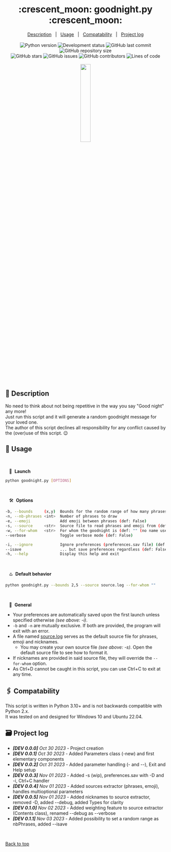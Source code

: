 <div align="center" id="top">
    <h1 markdown="1">:crescent_moon: goodnight.py :crescent_moon:</h1>
</div>

<div align="center">
    <a href="#full_moon_with_face-description">Description</a> &#xa0; | &#xa0;
    <a href="#city_sunset-usage">Usage</a> &#xa0; | &#xa0;
    <a href="#paperclips-compatability">Compatability</a> &#xa0; | &#xa0;
    <a href="#card_file_box-project-log">Project log</a>
</div>
&#xa0;
<div align="center">
    <img alt="Python version" src="https://img.shields.io/badge/Python-3.10+-blue?logo=python" />
    <img alt="Development status" src="https://img.shields.io/badge/development-v0.1.1-blue?logo=windows-terminal" />
    <img alt="GitHub last commit" src="https://img.shields.io/github/last-commit/QuentindiMeo/goodnight.py?color=blueviolet&logo=clarifai" />
    <img alt="GitHub repository size" src="https://img.shields.io/github/repo-size/QuentindiMeo/goodnight.py?color=blue&logo=frontify" />
</div>
<div align="center">
    <img alt="GitHub stars" src="https://img.shields.io/github/stars/QuentindiMeo/goodnight.py?color=yellow&logo=github" />
    <img alt="GitHub issues" src="https://img.shields.io/github/issues/QuentindiMeo/goodnight.py?color=green&logo=target" />
    <img alt="GitHub contributors" src="https://img.shields.io/github/contributors/QuentindiMeo/goodnight.py?color=red&logo=stackedit" />
    <img alt="Lines of code" src="https://tokei.rs/b1/github/QuentindiMeo/goodnight.py?category=code" />
    <!-- <img alt="Lines of code" src="https://img.shields.io/tokei/lines/github/QuentindiMeo/goodnight.py?color=green&logo=haveibeenpwned" /> -->
</div>
&#xa0;
<div align="center">
    <a href="https://www.paypal.com/cgi-bin/webscr?cmd=_s-xclick&hosted_button_id=Z9V98YGZMK8CU">
        <img src="https://raw.githubusercontent.com/stefan-niedermann/paypal-donate-button/master/paypal-donate-button.png" width="25%" />
    </a>
</div>
&#xa0;

## :full_moon_with_face: Description

No need to think about not being repetitive in the way you say "Good night" any more!  
Just run this script and it will generate a random goodnight message for your loved one.  
The author of this script declines all responsibility for any conflict caused by the (over)use of this script. :wink:

## :city_sunset: Usage

&#xa0;

&nbsp;&nbsp; :checkered_flag:&nbsp; **Launch**

``` bash
python goodnight.py [OPTIONS]
```

&#xa0;

&nbsp;&nbsp; :hammer_and_wrench:&nbsp; **Options**

``` bash
-b, --bounds     (x,y)  Bounds for the random range of how many phrases to draw (def: 2,5)
-n, --nb-phrases <int>  Number of phrases to draw
-e, --emoji             Add emoji between phrases (def: False)
-s, --source     <str>  Source file to read phrases and emoji from (def: source.log)
-w, --for-whom   <str>  For whom the goodnight is (def: "" (no name used))
--verbose               Toggle verbose mode (def: False)

-i, --ignore            Ignore preferences (preferences.sav file) (def: False)
--isave                 ... but save preferences regardless (def: False)
-h, --help              Display this help and exit
```

&#xa0;

&nbsp;&nbsp; :hotsprings:&nbsp; **Default behavior**

``` bash
python goodnight.py --bounds 2,5 --source source.log --for-whom ""
```

&#xa0;

&nbsp;&nbsp; :test_tube:&nbsp; **General**

- Your preferences are automatically saved upon the first launch unless specified otherwise *(see above: -i)*.
- `-b` and `-n` are mutually exclusive. If both are provided, the program will exit with an error.
- A file named [source.log](./source.log) serves as the default source file for phrases, emoji and nicknames.
  - You may create your own source file *(see above: -s)*. Open the default source file to see how to format it.
- If nicknames are provided in said source file, they will override the `--for-whom` option.
- As Ctrl+D cannot be caught in this script, you can use Ctrl+C to exit at any time.

## :paperclips: Compatability

This script is written in Python 3.10+ and is not backwards compatible with Python 2.x.  
It was tested on and designed for Windows 10 and Ubuntu 22.04.

## :card_file_box: Project log

- ***[DEV 0.0.0]** Oct 30 2023* - Project creation
- ***[DEV 0.0.1]** Oct 30 2023* - Added Parameters class (-new) and first elementary components
- ***[DEV 0.0.2]** Oct 31 2023* - Added parameter handling (- and --), Exit and Help setup
- ***[DEV 0.0.3]** Nov 01 2023* - Added -s (wip), preferences.sav with -D and -i, Ctrl+C handler
- ***[DEV 0.0.4]** Nov 01 2023* - Added sources extractor (phrases, emoji), handles multioptional parameters
- ***[DEV 0.0.5]** Nov 01 2023* - Added nicknames to source extractor, removed -D, added --debug, added Types for clarity
- ***[DEV 0.1.0]** Nov 02 2023* - Added weighting feature to source extractor (Contents class), renamed --debug as --verbose
- ***[DEV 0.1.1]** Nov 03 2023* - Added possibility to set a random range as nbPhrases, added --isave

<br/>

[Back to top](#top)
